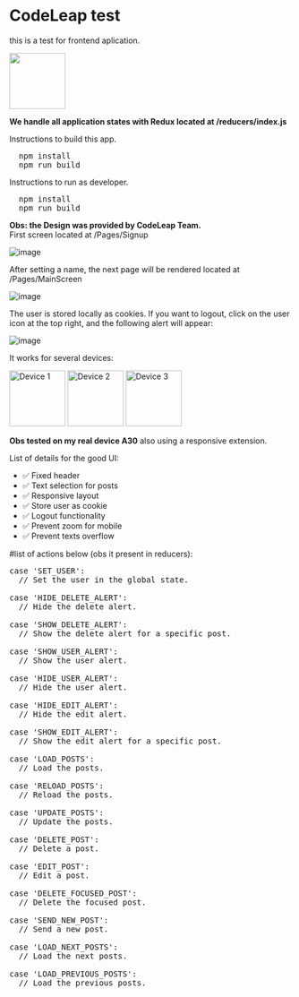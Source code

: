 # CodeLeap test
this is a test for frontend aplication.

 
<img width=100 src="https://cdn.jsdelivr.net/gh/devicons/devicon/icons/react/react-original-wordmark.svg" />
          
**We handle all application states with Redux located at /reducers/index.js**

Instructions to build this app.
<pre>
  npm install
  npm run build
</pre>

Instructions to run as developer.
<pre>
  npm install
  npm run build
</pre>

<b>Obs: the Design was provided by CodeLeap Team.</b>
<br>
First screen located at /Pages/Signup

![image](https://github.com/gustavocodigo/CodeLeap-test/assets/108258194/c392d22e-121b-41de-87ed-76a02b9534d4)

After setting a name, the next page will be rendered located at /Pages/MainScreen

![image](https://github.com/gustavocodigo/CodeLeap-test/assets/108258194/bd6af810-f142-44db-9043-c038ee3c4f18)

The user is stored locally as cookies. If you want to logout, click on the user icon at the top right, and the following alert will appear:

![image](https://github.com/gustavocodigo/CodeLeap-test/assets/108258194/0604311b-9cb5-4fb3-a23f-564ad507cef8)

It works for several devices:

<img src="https://github.com/gustavocodigo/CodeLeap-test/assets/108258194/b5d7ce95-5b60-4ceb-803d-b29e489440bd" alt="Device 1" width="100"/> <img src="https://github.com/gustavocodigo/CodeLeap-test/assets/108258194/3fbffde6-fdb5-49af-b520-516551b49aad" alt="Device 2" width="100"/> <img src="https://github.com/gustavocodigo/CodeLeap-test/assets/108258194/e9eade6b-ea30-4e22-a46e-16e88df78756" alt="Device 3" width="100"/>

**Obs tested on my real device A30**
also using a responsive extension.

List of details for the good UI:
<ul>
  <li>✅ Fixed header</li>
  <li>✅ Text selection for posts</li>
  <li>✅ Responsive layout</li>
  <li>✅ Store user as cookie</li>
  <li>✅ Logout functionality</li>
  <li>✅ Prevent zoom for mobile</li>
 <li>✅ Prevent texts overflow</li>
</ul>


#list of actions below (obs it present in reducers):

<pre>
case 'SET_USER':
  // Set the user in the global state.

case 'HIDE_DELETE_ALERT':
  // Hide the delete alert.

case 'SHOW_DELETE_ALERT':
  // Show the delete alert for a specific post.

case 'SHOW_USER_ALERT':
  // Show the user alert.

case 'HIDE_USER_ALERT':
  // Hide the user alert.

case 'HIDE_EDIT_ALERT':
  // Hide the edit alert.

case 'SHOW_EDIT_ALERT':
  // Show the edit alert for a specific post.

case 'LOAD_POSTS':
  // Load the posts.

case 'RELOAD_POSTS':
  // Reload the posts.

case 'UPDATE_POSTS':
  // Update the posts.

case 'DELETE_POST':
  // Delete a post.

case 'EDIT_POST':
  // Edit a post.

case 'DELETE_FOCUSED_POST':
  // Delete the focused post.

case 'SEND_NEW_POST':
  // Send a new post.

case 'LOAD_NEXT_POSTS':
  // Load the next posts.

case 'LOAD_PREVIOUS_POSTS':
  // Load the previous posts.



</pre>